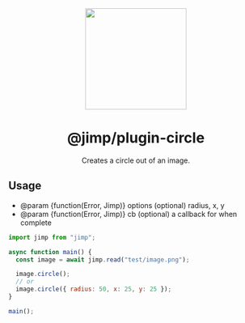 <div align="center">
  <img width="200" height="200"
    src="https://s3.amazonaws.com/pix.iemoji.com/images/emoji/apple/ios-11/256/crayon.png">
  <h1>@jimp/plugin-circle</h1>
  <p>Creates a circle out of an image.</p>
</div>

## Usage

- @param {function(Error, Jimp)} options (optional) radius, x, y
- @param {function(Error, Jimp)} cb (optional) a callback for when complete

```js
import jimp from "jimp";

async function main() {
  const image = await jimp.read("test/image.png");

  image.circle();
  // or
  image.circle({ radius: 50, x: 25, y: 25 });
}

main();
```
